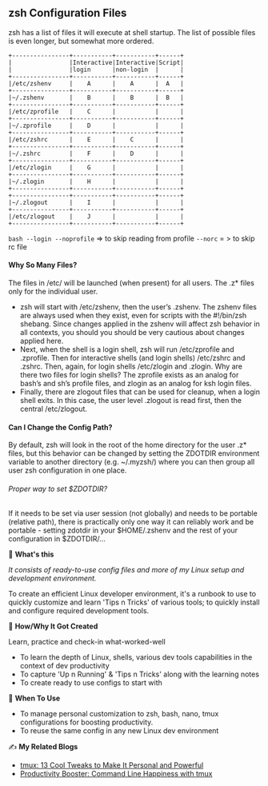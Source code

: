 ## zsh Configuration Files

zsh has a list of files it will execute at shell startup. The list of possible files is even longer, but somewhat more ordered.

```
+----------------+-----------+-----------+------+
|                |Interactive|Interactive|Script|
|                |login      |non-login  |      |
+----------------+-----------+-----------+------+
|/etc/zshenv     |    A      |    A      |  A   |
+----------------+-----------+-----------+------+
|~/.zshenv       |    B      |    B      |  B   |
+----------------+-----------+-----------+------+
|/etc/zprofile   |    C      |           |      |
+----------------+-----------+-----------+------+
|~/.zprofile     |    D      |           |      |
+----------------+-----------+-----------+------+
|/etc/zshrc      |    E      |    C      |      |
+----------------+-----------+-----------+------+
|~/.zshrc        |    F      |    D      |      |
+----------------+-----------+-----------+------+
|/etc/zlogin     |    G      |           |      |
+----------------+-----------+-----------+------+
|~/.zlogin       |    H      |           |      |
+----------------+-----------+-----------+------+
+----------------+-----------+-----------+------+
|~/.zlogout      |    I      |           |      |
+----------------+-----------+-----------+------+
|/etc/zlogout    |    J      |           |      |
+----------------+-----------+-----------+------+
```
`bash --login --noprofile` => to skip reading from profile
`--norc` = > to skip rc file


#### Why So Many Files?
The files in /etc/ will be launched (when present) for all users. The .z* files only for the individual user.

- zsh will start with /etc/zshenv, then the user’s .zshenv. The zshenv files are always used when they exist, even for scripts with the #!/bin/zsh shebang. Since changes applied in the zshenv will affect zsh behavior in all contexts, you should you should be very cautious about changes applied here.
- Next, when the shell is a login shell, zsh will run /etc/zprofile and .zprofile. Then for interactive shells (and login shells) /etc/zshrc and .zshrc. Then, again, for login shells /etc/zlogin and .zlogin. Why are there two files for login shells? The zprofile exists as an analog for bash’s and sh’s profile files, and zlogin as an analog for ksh login files.
- Finally, there are zlogout files that can be used for cleanup, when a login shell exits. In this case, the user level .zlogout is read first, then the central /etc/zlogout.

#### Can I Change the Config Path?
By default, zsh will look in the root of the home directory for the user .z* files, but this behavior can be changed by setting the ZDOTDIR environment variable to another directory (e.g. ~/.myzsh/) where you can then group all user zsh configuration in one place.

###### Proper way to set $ZDOTDIR?

If it needs to be set via user session (not globally) and needs to be portable (relative path), there is practically only one way it can reliably work and be portable - setting zdotdir in your $HOME/.zshenv and the rest of your configuration in $ZDOTDIR/...

🧰 **What's this**

_It consists of ready-to-use config files and more of my Linux setup and development environment._

To create an efficient Linux developer environment, it's a runbook to use to quickly customize and learn 'Tips n Tricks' of various tools; to quickly install and configure required development tools.

🔩 **How/Why It Got Created**

Learn, practice and check-in what-worked-well
- To learn the depth of Linux, shells, various dev tools capabilities in the context of dev productivity
- To capture 'Up n Running' & 'Tips n Tricks' along with the learning notes
- To create ready to use configs to start with 

🚀 **When To Use**

- To manage personal customization to zsh, bash, nano, tmux configurations for boosting productivity. 
- To reuse the same config in any new Linux dev environment

✍️ **My Related Blogs**

- [tmux: 13 Cool Tweaks to Make It Personal and Powerful](https://dev.to/krishnam/tmux-13-cool-tweaks-to-make-it-personal-and-powerful-487p)
- [Productivity Booster: Command Line Happiness with tmux](https://dev.to/krishnam/dev-productivity-command-line-happiness-with-terminal-multiplexing-5067)
